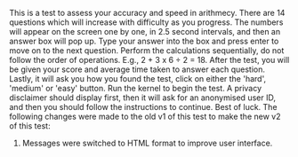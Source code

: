 This is a test to assess your accuracy and speed in arithmecy. There are 14 questions which will increase with difficulty as you progress. The numbers will appear on the screen one by one, in 2.5 second intervals, and then an answer box will pop up. Type your answer into the box and press enter to move on to the next question. Perform the calculations sequentially, do not follow the order of operations. E.g., 2 + 3 x 6 ÷ 2 = 18. After the test, you will be given your score and average time taken to answer each question. Lastly, it will ask you how you found the test, click on either the 'hard', 'medium' or 'easy' button. Run the kernel to begin the test. A privacy disclaimer should display first, then it will ask for an anonymised user ID, and then you should follow the instructions to continue. Best of luck. The following changes were made to the old v1 of this test to make the new v2 of this test:

1) Messages were switched to HTML format to improve user interface.
   
